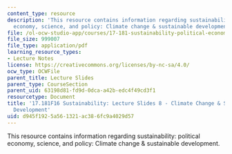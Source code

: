 ```yaml
---
content_type: resource
description: 'This resource contains information regarding sustainability: political
  economy, science, and policy: Climate change & sustainable development.'
file: /ol-ocw-studio-app/courses/17-181-sustainability-political-economy-science-and-policy-fall-2016/d945f1925a561321ac386fc9a4029d57_MIT17_181F16_Week8.pdf
file_size: 999007
file_type: application/pdf
learning_resource_types:
- Lecture Notes
license: https://creativecommons.org/licenses/by-nc-sa/4.0/
ocw_type: OCWFile
parent_title: Lecture Slides
parent_type: CourseSection
parent_uid: 63198d81-fd9d-0dca-a42b-edc4f49cd3f1
resourcetype: Document
title: '17.181F16 Sustainability: Lecture Slides 8 - Climate Change & Sustainable
  Development'
uid: d945f192-5a56-1321-ac38-6fc9a4029d57
---
```

This resource contains information regarding sustainability: political economy, science, and policy: Climate change & sustainable development.